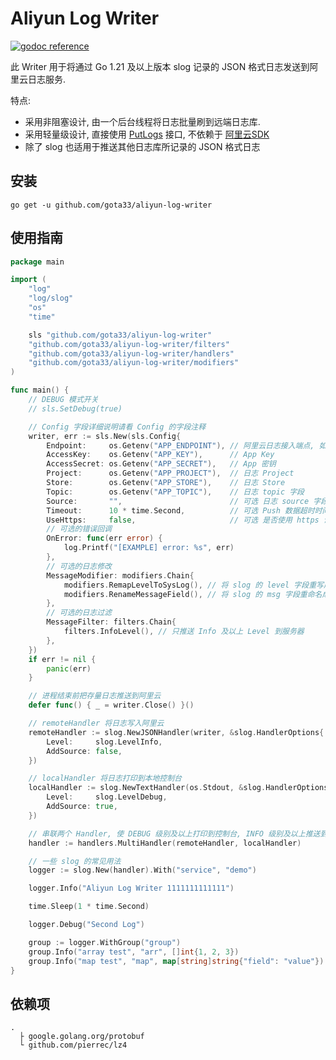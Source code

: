 # Aliyun Log Writer

[![godoc reference](https://godoc.org/github.com/gota33/aliyun-log-writer?status.svg)](https://godoc.org/github.com/gota33/aliyun-log-writer)

此 Writer 用于将通过 Go 1.21 及以上版本 slog 记录的 JSON 格式日志发送到阿里云日志服务.

特点:

- 采用非阻塞设计, 由一个后台线程将日志批量刷到远端日志库.
- 采用轻量级设计, 直接使用 [PutLogs](https://help.aliyun.com/document_detail/29026.html) 接口,
  不依赖于 [阿里云SDK](github.com/aliyun/aliyun-log-go-sdk)
- 除了 slog 也适用于推送其他日志库所记录的 JSON 格式日志

## 安装

`go get -u github.com/gota33/aliyun-log-writer`

## 使用指南

```go
package main

import (
	"log"
	"log/slog"
	"os"
	"time"

	sls "github.com/gota33/aliyun-log-writer"
	"github.com/gota33/aliyun-log-writer/filters"
	"github.com/gota33/aliyun-log-writer/handlers"
	"github.com/gota33/aliyun-log-writer/modifiers"
)

func main() {
	// DEBUG 模式开关
	// sls.SetDebug(true)

	// Config 字段详细说明请看 Config 的字段注释
	writer, err := sls.New(sls.Config{
		Endpoint:     os.Getenv("APP_ENDPOINT"), // 阿里云日志接入端点, 如: cn-hangzhou-intranet.log.aliyuncs.com
		AccessKey:    os.Getenv("APP_KEY"),      // App Key
		AccessSecret: os.Getenv("APP_SECRET"),   // App 密钥
		Project:      os.Getenv("APP_PROJECT"),  // 日志 Project
		Store:        os.Getenv("APP_STORE"),    // 日志 Store
		Topic:        os.Getenv("APP_TOPIC"),    // 日志 topic 字段
		Source:       "",                        // 可选 日志 source 字段, 默认为 Hostname
		Timeout:      10 * time.Second,          // 可选 Push 数据超时时间, 默认 1s
		UseHttps:     false,                     // 可选 是否使用 https 调用 PutLogs 接口 (若接入端点是公网建议 https)
		// 可选的错误回调
		OnError: func(err error) {
			log.Printf("[EXAMPLE] error: %s", err)
		},
		// 可选的日志修改
		MessageModifier: modifiers.Chain{
			modifiers.RemapLevelToSysLog(), // 将 slog 的 level 字段重写成 syslog 格式
			modifiers.RenameMessageField(), // 将 slog 的 msg 字段重命名成 message
		},
		// 可选的日志过滤
		MessageFilter: filters.Chain{
			filters.InfoLevel(), // 只推送 Info 及以上 Level 到服务器
		},
	})
	if err != nil {
		panic(err)
	}

	// 进程结束前把存量日志推送到阿里云
	defer func() { _ = writer.Close() }()

	// remoteHandler 将日志写入阿里云
	remoteHandler := slog.NewJSONHandler(writer, &slog.HandlerOptions{
		Level:     slog.LevelInfo,
		AddSource: false,
	})

	// localHandler 将日志打印到本地控制台
	localHandler := slog.NewTextHandler(os.Stdout, &slog.HandlerOptions{
		Level:     slog.LevelDebug,
		AddSource: true,
	})

	// 串联两个 Handler, 使 DEBUG 级别及以上打印到控制台, INFO 级别及以上推送到阿里云
	handler := handlers.MultiHandler(remoteHandler, localHandler)

	// 一些 slog 的常见用法
	logger := slog.New(handler).With("service", "demo")

	logger.Info("Aliyun Log Writer 1111111111111")

	time.Sleep(1 * time.Second)

	logger.Debug("Second Log")

	group := logger.WithGroup("group")
	group.Info("array test", "arr", []int{1, 2, 3})
	group.Info("map test", "map", map[string]string{"field": "value"})
}
```

## 依赖项

```
.
  ├ google.golang.org/protobuf
  └ github.com/pierrec/lz4
```

